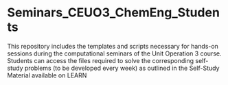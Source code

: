# Seminars_CEUO3_ChemEng_Students
This repository includes the templates and scripts necessary for hands-on sessions during the computational seminars of the Unit Operation 3 course. Students can access the files required to solve the corresponding self-study problems (to be developed every week) as outlined in the Self-Study Material available on LEARN
